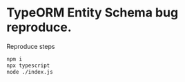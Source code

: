 TypeORM Entity Schema bug reproduce.
=

Reproduce steps
```bash
npm i
npx typescript
node ./index.js
```
